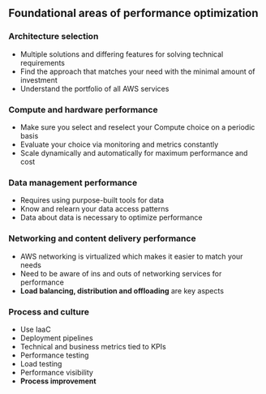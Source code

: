 ## Foundational areas of performance optimization

### Architecture selection

- Multiple solutions and differing features for solving technical requirements
- Find the approach that matches your need with the minimal amount of investment
- Understand the portfolio of all AWS services

### Compute and hardware performance

- Make sure you select and reselect your Compute choice on a periodic basis
- Evaluate your choice via monitoring and metrics constantly
- Scale dynamically and automatically for maximum performance and cost

### Data management performance

- Requires using purpose-built tools for data
- Know and relearn your data access patterns
- Data about data is necessary to optimize performance

### Networking and content delivery performance

- AWS networking is virtualized which makes it easier to match your needs
- Need to be aware of ins and outs of networking services for performance
- **Load balancing, distribution and offloading** are key aspects

### Process and culture

- Use IaaC
- Deployment pipelines
- Technical and business metrics tied to KPIs
- Performance testing
- Load testing
- Performance visibility
- **Process improvement**
